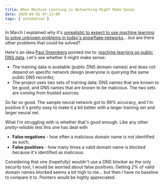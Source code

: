 ```yaml
---
title: When Machine Learning in Networking Might Make Sense
date: 2020-09-02 07:12:00
tags: [ automation ]
---
```

In March I explained why it's [unrealistic to expect to use machine learning to solve unknown problems in today's snowflake networks](https://blog.ipspace.net/2020/03/machine-learning-in-networking-products.html)... but are there other problems that could be solved?

Here's an idea [Paul Greenberg](https://www.linkedin.com/in/greenpau/) pointed me to: [machine learning on public DNS data](https://github.com/chanakyaekbote/coredns_ml_plugin). Let's see whether it might make sense:

* The training data is available (public DNS domain names) and does not depend on specific network design (everyone is querying the same public DNS records);
* The project uses two sets of training data: DNS names that are known to be good, and DNS names that are known to be malicious. The two sets are coming from trusted sources.

So far so good. The sample neural network got to 98% accuracy, and I'm positive it's pretty easy to make it a bit better with a larger training set and larger neural net.

What I'm struggling with is whether that's good enough. Like any other _pretty-reliable_ test this one has deal with

* **False negatives** - how often a malicious domain name is not identified as such;
* **False positives** - how many times a valid domain name is blocked because it's identified as malicious.

Considering that one (hopefully) wouldn't use a DNS blocker as the only security tool, I would be worried about false positives. Getting 2% of valid domain names blocked seems a bit high to me... but then I have no baseline to compare it to. Pointers would be highly appreciated.